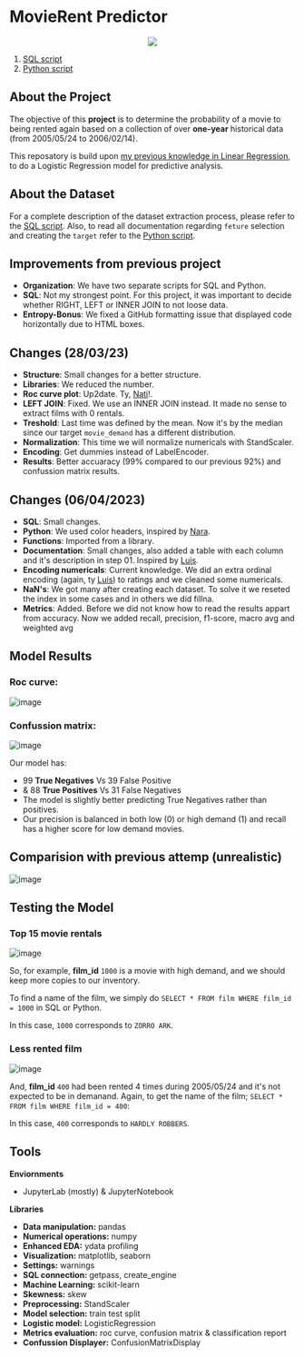 # MovieRent Predictor

<p align="center">
  <img src="https://i.postimg.cc/q7RTS9DF/230295258-7abb4af1-36f4-489c-a99b-62d2dbaa99a2.png">
</p>

1. [SQL script](https://github.com/isi-mube/movie-rent-predictor/blob/main/notebook/00_sql_database_extraction_process.sql)
2. [Python script](https://github.com/isi-mube/movie-rent-predictor/blob/main/notebook/01_logistic_regression_v2.ipynb)

## About the Project
The objective of this **project** is to determine the probability of a movie to being rented again based on a collection of over **one-year** historical data (from 2005/05/24 to 2006/02/14).

This reposatory is build upon [my previous knowledge in Linear Regression](https://github.com/isi-mube/mbappe-project), to do a Logistic Regression model for predictive analysis.

## About the Dataset
For a complete description of the dataset extraction process, please refer to the [SQL script](https://github.com/isi-mube/movie-rent-predictor/blob/main/notebook/sql_database_extraction_process.sql).
Also, to read all documentation regarding `feture` selection and creating the `target` refer to the [Python script](https://github.com/isi-mube/movie-rent-predictor/blob/main/notebook/imb_solution_lab_logistic_regression.ipynb).


## Improvements from previous project
* **Organization**: We have two separate scripts for SQL and Python.
* **SQL**: Not my strongest point. For this project, it was important to decide whether RIGHT, LEFT or INNER JOIN to not loose data.
* **Entropy-Bonus**: We fixed a GitHub formatting issue that displayed code horizontally due to HTML boxes.

## Changes (28/03/23)
* **Structure**: Small changes for a better structure.
* **Libraries**: We reduced the number.
* **Roc curve plot**: Up2date. Ty, [Nati](https://github.com/natnaelfe)!.
* **LEFT JOIN**: Fixed. We use an INNER JOIN instead. It made no sense to extract films with 0 rentals.
* **Treshold**: Last time was defined by the mean. Now it's by the median since our target `movie_demand` has a different distribution.
* **Normalization**: This time we will normalize numericals with StandScaler.
* **Encoding**: Get dummies instead of LabelEncoder.
* **Results**: Better accuaracy (99% compared to our previous 92%) and confussion matrix results.

## Changes (06/04/2023)
* **SQL**: Small changes.
* **Python**: We used color headers, inspired by [Nara](https://github.com/ainaraguerraf).
* **Functions**: Imported from a library.
* **Documentation**: Small changes, also added a table with each column and it's description in step 01. Inspired by [Luis](https://github.com/lj90pot).
* **Encoding numericals**: Current knowledge. We did an extra ordinal encoding (again, ty [Luis](https://github.com/lj90pot)) to ratings and we cleaned some numericals.
* **NaN's**: We got many after creating each dataset. To solve it we reseted the index in some cases and in others we did fillna.
* **Metrics**: Added. Before we did not know how to read the results appart from accuracy. Now we added recall, precision, f1-score, macro avg and weighted avg

## Model Results

### Roc curve:
![image](https://user-images.githubusercontent.com/90038586/230299599-57e7fbf5-047f-4b32-92b9-edea9208b5d4.png)


### Confussion matrix:
![image](https://user-images.githubusercontent.com/90038586/230299778-7c36a27f-85c2-4472-b79a-defa83e429be.png)


Our model has:

* 99 **True Negatives** Vs 39 False Positive
* & 88 **True Positives** Vs 31 False Negatives
* The model is slightly better predicting True Negatives rather than positives. 
* Our precision is balanced in both low (0) or high demand (1) and recall has a higher score for low demand movies.

## Comparision with previous attemp (unrealistic)

![image](https://user-images.githubusercontent.com/90038586/230300706-0ddde30e-9687-4b3c-a2b6-4e6b91c280ac.png)


## Testing the Model

### Top 15 movie rentals
![image](https://user-images.githubusercontent.com/90038586/230303226-ce70d383-e3d7-42a7-be24-ca4cf36ed4b2.png)

So, for example, **film_id** `1000` is a movie with high demand, and we should keep more copies to our inventory. 

To find a name of the film, we simply do `SELECT * FROM film WHERE film_id = 1000`  in SQL or Python. 

In this case, `1000` corresponds to `ZORRO ARK`.

### Less rented film
![image](https://user-images.githubusercontent.com/90038586/230303154-615c0e2f-009c-439c-9aca-a00269a8de62.png)

And, **film_id** `400` had been rented 4 times during 2005/05/24 and it's not expected to be in demanand. Again, to get the name of the film; `SELECT * FROM film WHERE film_id = 400`:

In this case, `400` corresponds to `HARDLY ROBBERS`.


## Tools
**Enviornments**
* JupyterLab (mostly) & JupyterNotebook

**Libraries**
* **Data manipulation:** pandas
* **Numerical operations:** numpy
* **Enhanced EDA:** ydata profiling
* **Visualization:** matplotlib, seaborn
* **Settings:** warnings
* **SQL connection:** getpass, create_engine
* **Machine Learning:** scikit-learn
* **Skewness:** skew
* **Preprocessing:** StandScaler
* **Model selection:** train test split
* **Logistic model:** LogisticRegression
* **Metrics evaluation:** roc curve, confusion matrix & classification report
* **Confussion Displayer:** ConfusionMatrixDisplay
